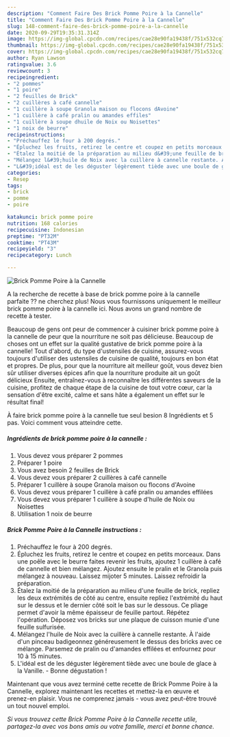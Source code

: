 ```yaml
---
description: "Comment Faire Des Brick Pomme Poire à la Cannelle"
title: "Comment Faire Des Brick Pomme Poire à la Cannelle"
slug: 148-comment-faire-des-brick-pomme-poire-a-la-cannelle
date: 2020-09-29T19:35:31.314Z
image: https://img-global.cpcdn.com/recipes/cae28e90fa19438f/751x532cq70/brick-pomme-poire-a-la-cannelle-photo-principale-de-la-recette.jpg
thumbnail: https://img-global.cpcdn.com/recipes/cae28e90fa19438f/751x532cq70/brick-pomme-poire-a-la-cannelle-photo-principale-de-la-recette.jpg
cover: https://img-global.cpcdn.com/recipes/cae28e90fa19438f/751x532cq70/brick-pomme-poire-a-la-cannelle-photo-principale-de-la-recette.jpg
author: Ryan Lawson
ratingvalue: 3.6
reviewcount: 3
recipeingredient:
- "2 pommes"
- "1 poire"
- "2 feuilles de Brick"
- "2 cuillères à café cannelle"
- "1 cuillère à soupe Granola maison ou flocons dAvoine"
- "1 cuillère à café pralin ou amandes effiles"
- "1 cuillère à soupe dhuile de Noix ou Noisettes"
- "1 noix de beurre"
recipeinstructions:
- "Préchauffez le four à 200 degrés."
- "Épluchez les fruits, retirez le centre et coupez en petits morceaux. Dans une poêle avec le beurre faites revenir les fruits, ajoutez 1 cuillère à café de cannelle et bien mélangez. Ajoutez ensuite le pralin et le Granola puis mélangez à nouveau. Laissez mijoter 5 minutes. Laissez refroidir la préparation."
- "Étalez la moitié de la préparation au milieu d&#39;une feuille de brick, repliez les deux extrémités de côté au centre, ensuite repliez l&#39;extrémité du haut sur le dessus et le dernier côté soit le bas sur le dessous. Ce pliage permet d&#39;avoir la même épaisseur de feuille partout. Répétez l&#39;opération. Déposez vos bricks sur une plaque de cuisson munie d&#39;une feuille sulfurisée."
- "Mélangez l&#39;huile de Noix avec la cuillère à cannelle restante. À l&#39;aide d&#39;un pinceau badigeonnez généreusement le dessus des bricks avec ce mélange. Parsemez de pralin ou d&#39;amandes effilées et enfournez pour 10 à 15 minutes."
- "L&#39;idéal est de les déguster légèrement tiède avec une boule de glace à la Vanille. Bonne dégustation !"
categories:
- Resep
tags:
- brick
- pomme
- poire

katakunci: brick pomme poire 
nutrition: 168 calories
recipecuisine: Indonesian
preptime: "PT32M"
cooktime: "PT43M"
recipeyield: "3"
recipecategory: Lunch

---
```



![Brick Pomme Poire à la Cannelle](https://img-global.cpcdn.com/recipes/cae28e90fa19438f/751x532cq70/brick-pomme-poire-a-la-cannelle-photo-principale-de-la-recette.jpg)

A la recherche de recette à base de brick pomme poire à la cannelle parfaite ?? ne cherchez plus! Nous vous fournissons uniquement le meilleur brick pomme poire à la cannelle ici. Nous avons un grand nombre de recette à tester.

Beaucoup de gens ont peur de commencer à cuisiner brick pomme poire à la cannelle de peur que la nourriture ne soit pas délicieuse. Beaucoup de choses ont un effet sur la qualité gustative de brick pomme poire à la cannelle! Tout d'abord, du type d'ustensiles de cuisine, assurez-vous toujours d'utiliser des ustensiles de cuisine de qualité, toujours en bon état et propres. De plus, pour que la nourriture ait meilleur goût, vous devez bien sûr utiliser diverses épices afin que la nourriture produite ait un goût délicieux Ensuite, entraînez-vous à reconnaître les différentes saveurs de la cuisine, profitez de chaque étape de la cuisine de tout votre cœur, car la sensation d'être excité, calme et sans hâte a également un effet sur le résultat final!

<!--inarticleads1-->

À faire brick pomme poire à la cannelle tue seul besion 8 Ingrédients et 5 pas. Voici comment vous atteindre cette.

##### Ingrédients de brick pomme poire à la cannelle :

1. Vous devez vous préparer 2 pommes
1. Préparer 1 poire
1. Vous avez besoin 2 feuilles de Brick
1. Vous devez vous préparer 2 cuillères à café cannelle
1. Préparer 1 cuillère à soupe Granola maison ou flocons d&#39;Avoine
1. Vous devez vous préparer 1 cuillère à café pralin ou amandes effilées
1. Vous devez vous préparer 1 cuillère à soupe d&#39;huile de Noix ou Noisettes
1. Utilisation 1 noix de beurre




<!--inarticleads2-->

##### Brick Pomme Poire à la Cannelle instructions :

1. Préchauffez le four à 200 degrés.
1. Épluchez les fruits, retirez le centre et coupez en petits morceaux. Dans une poêle avec le beurre faites revenir les fruits, ajoutez 1 cuillère à café de cannelle et bien mélangez. Ajoutez ensuite le pralin et le Granola puis mélangez à nouveau. Laissez mijoter 5 minutes. Laissez refroidir la préparation.
1. Étalez la moitié de la préparation au milieu d&#39;une feuille de brick, repliez les deux extrémités de côté au centre, ensuite repliez l&#39;extrémité du haut sur le dessus et le dernier côté soit le bas sur le dessous. Ce pliage permet d&#39;avoir la même épaisseur de feuille partout. Répétez l&#39;opération. Déposez vos bricks sur une plaque de cuisson munie d&#39;une feuille sulfurisée.
1. Mélangez l&#39;huile de Noix avec la cuillère à cannelle restante. À l&#39;aide d&#39;un pinceau badigeonnez généreusement le dessus des bricks avec ce mélange. Parsemez de pralin ou d&#39;amandes effilées et enfournez pour 10 à 15 minutes.
1. L&#39;idéal est de les déguster légèrement tiède avec une boule de glace à la Vanille. - Bonne dégustation !




<!--inarticleads1-->

<p>
Maintenant que vous avez terminé cette recette de Brick Pomme Poire à la Cannelle, explorez maintenant les recettes et mettez-la en œuvre et prenez-en plaisir. Vous ne comprenez jamais - vous avez peut-être trouvé un tout nouvel emploi.
</p>

<p>
<i>Si vous trouvez cette Brick Pomme Poire à la Cannelle recette utile, partagez-la avec vos bons amis ou votre famille, merci et bonne chance.</i>
</p>
